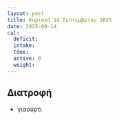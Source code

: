 ```yaml
---
layout: post
title: Κυριακή 14 Σεπτεμβρίου 2025
date: 2025-09-14
cal:
  deficit: 
  intake: 
  tdee: 
  active: 0
  weight: 
---
```


## Διατροφή

- γιαούρτι

<!---  ![pic](/pics/2025-09-14/yogurt.jpg)<br> -->

